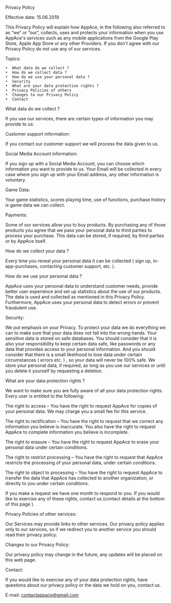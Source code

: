 Privacy Policy

Effective date: 15.06.2019

This Privacy Policy will explain how AppAce, in the following also referred to as “we“ or “our“, collects, uses and protects your information when you use AppAce's services such as any mobile applications from the Google Play Store, Apple App Store or any other Providers. If you don't agree with our Privacy Policy do not use any of our services.

Topics:

    •  What data do we collect ?
    •  How do we collect data ?
    •  How do we use your personal data ?
    •  Security
    •  What are your data protection rights ? 
    •  Privacy Policies of others
    •  Changes to our Privacy Policy
    •  Contact 


What data do we collect ?

If you use our services, there are certain types of information you may provide to us:

Customer support information:

If you contact our customer support we will process the data given to us.

Social Media Account information:

If you sign up with a Social Media Account, you can choose which information you want to provide to us. Your Email will be collected in every case where you sign up with your Email address, any other information is voluntary.

Game Data: 

Your game statistics, scores playing time, use of functions, purchase history is game data we can collect.

Payments: 

Some of our services allow you to buy products. By purchasing any of those products you agree that we pass your personal data to third parties to process your purchase. This data can be stored, if required, by third parties or by AppAce itself.


How do we collect your data ?

Every time you reveal your personal data it can be collected ( sign up, in-app-purchases, contacting customer support, etc. ).


How do we use your personal data ?

AppAce uses your personal data to understand customer needs, provide better user experience and set up statistics about the use of our products. The data is used and collected as mentioned in this Privacy Policy.
Furthermore, AppAce uses your personal data to detect errors or prevent fraudulent use.


Security: 

We put emphasis on your Privacy. To protect your data we do everything we can to make sure that your data does not fall into the wrong hands. Your sensitive data is stored on safe databases. You should consider that it is also your responsibility to keep certain data safe, like passwords or any data that provides access to your personal information.
And you should consider that there is a small likelihood to lose data under certain circumstances ( errors etc. ) , so your data will never be 100% safe.
We store your personal data, if required, as long as you use our services or until you delete it yourself by requesting a deletion. 


What are your data protection rights ?

We want to make sure you are fully aware of all your data protection rights.
Every user is entitled to the following:

The right to access – You have the right to request AppAce for copies of your personal data. We may charge you a small fee for this service.

The right to rectification – You have the right to request that we correct any information you believe is inaccurate. You also have the right to request AppAce to complete information you believe is incomplete.

The right to erasure – You have the right to request AppAce to erase your personal data under certain conditions.

The right to restrict processing – You have the right to request that AppAce restricts the processing of your personal data, under certain conditions.

The right to object to processing – You have the right to request AppAce to transfer the data that AppAce has collected to another organization, or directly to you under certain conditions.

If you make a request we have one month to respond to you. If you would like to exercise any of these rights, contact us (contact details at the bottom of this page ).


Privacy Policies of other services:

Our Services may provide links to other services. Our privacy policy applies only to our services, so if we redirect you to another service you should read their privacy policy.


Changes to our Privacy Policy:

Our privacy policy may change in the future, any updates will be placed on this web page.

Contact:

If you would like to exercise any of your data protection rights, have questions about our privacy policy or the data we hold on you, contact us.

E-mail: contactappace@gmail.com
